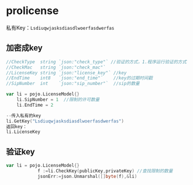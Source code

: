 # prolicense

私有Key：`Lsdiuqwjasksdiasdlwoerfasdwerfas`

## 加密成key

```go
//CheckType  string `json:"check_type"` //验证的方式，1.程序运行验证的方式  2.返回个数的验证方式
//CheckMac   string `json:"check_mac"`
//LicenseKey string `json:"license_key"` //key
//EndTime    int8   `json:"end_time"`    //key的过期时间戳
//SipNumber  int    `json:"sip_number"`  //sip的数量

var li = pojo.LicenseModel{}
	li.SipNumber = 1  //限制的许可数量
	li.EndTime = 2

--传入私有的key
li.GetKey("Lsdiuqwjasksdiasdlwoerfasdwerfas")
返回key：
li.LicenseKey
```

## 验证key

```go
var li = pojo.LicenseModel{}
			f :=li.CheckKey(publicKey,privateKey) //查找限制的数量
			jsonErr:=json.Unmarshal([]byte(f),&li)
```

